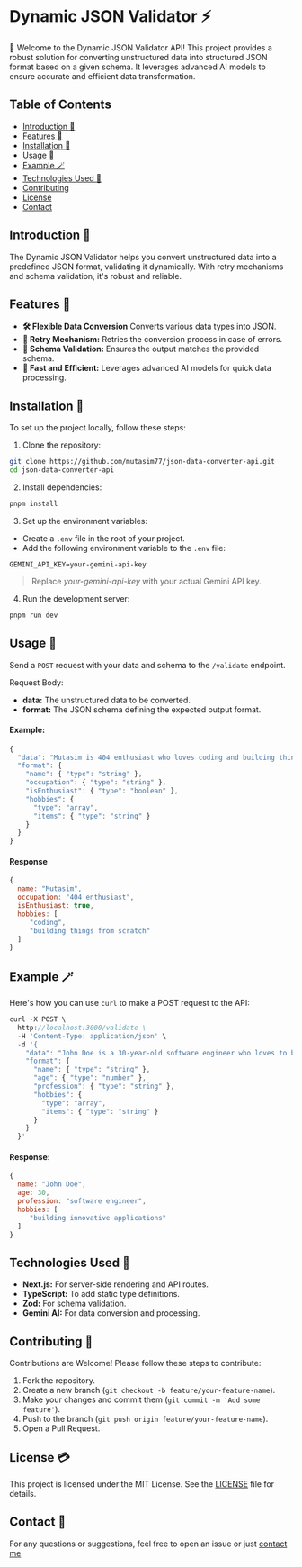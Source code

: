 # Dynamic JSON Validator ⚡

🎉 Welcome to the Dynamic JSON Validator API! This project provides a robust solution for converting unstructured data into structured JSON format based on a given schema. It leverages advanced AI models to ensure accurate and efficient data transformation.

## Table of Contents
- [Introduction 📜](#introduction-)
- [Features 🍟](#features-)
- [Installation 🫎](#installation-)
- [Usage 🐥](#usage-)
- [Example 🪄](#example-)
- [Technologies Used 🦄](#technologies-used-)
- [Contributing](#contributing-)
- [License](#license-)
- [Contact](#contact-)

## Introduction 📜
The Dynamic JSON Validator helps you convert unstructured data into a predefined JSON format, validating it dynamically. With retry mechanisms and schema validation, it's robust and reliable.

## Features 🍟
- **🛠️ Flexible Data Conversion** Converts various data types into JSON.
- **🔄 Retry Mechanism:** Retries the conversion process in case of errors.
- **📜 Schema Validation:** Ensures the output matches the provided schema.
- **🚀 Fast and Efficient:** Leverages advanced AI models for quick data processing.

## Installation 🫎
To set up the project locally, follow these steps:
1. Clone the repository:
```bash
git clone https://github.com/mutasim77/json-data-converter-api.git
cd json-data-converter-api
```

2. Install dependencies:
```bash
pnpm install
```

3. Set up the environment variables:
- Create a `.env` file in the root of your project.
- Add the following environment variable to the `.env` file:
```
GEMINI_API_KEY=your-gemini-api-key
```
> Replace *your-gemini-api-key* with your actual Gemini API key.

4. Run the development server:
```bash
pnpm run dev
```

## Usage 🐥
Send a `POST` request with your data and schema to the `/validate` endpoint.

Request Body: 
- **data:** The unstructured data to be converted.
- **format:** The JSON schema defining the expected output format.

#### Example:
```js
{
  "data": "Mutasim is 404 enthusiast who loves coding and building things from scratch.",
  "format": {
    "name": { "type": "string" },
    "occupation": { "type": "string" },
    "isEnthusiast": { "type": "boolean" },
    "hobbies": {
      "type": "array",
      "items": { "type": "string" }
    }
  }
}
```
#### Response
```js
{
  name: "Mutasim",
  occupation: "404 enthusiast",
  isEnthusiast: true,
  hobbies: [
     "coding",
     "building things from scratch"
  ]
}
```

## Example 🪄
Here's how you can use `curl` to make a POST request to the API:
```js
curl -X POST \
  http://localhost:3000/validate \
  -H 'Content-Type: application/json' \
  -d '{
    "data": "John Doe is a 30-year-old software engineer who loves to build innovative applications.",
    "format": {
      "name": { "type": "string" },
      "age": { "type": "number" },
      "profession": { "type": "string" },
      "hobbies": {
        "type": "array",
        "items": { "type": "string" }
      }
    }
  }'
```

#### Response:
```js
{
  name: "John Doe",
  age: 30,
  profession: "software engineer",
  hobbies: [
     "building innovative applications"
  ]
}
```

## Technologies Used 🦄
- **Next.js:** For server-side rendering and API routes.
- **TypeScript:** To add static type definitions.
- **Zod:** For schema validation.
- **Gemini AI:** For data conversion and processing.

## Contributing 🐛
Contributions are Welcome! Please follow these steps to contribute:

1. Fork the repository.
2. Create a new branch (`git checkout -b feature/your-feature-name`).
3. Make your changes and commit them (`git commit -m 'Add some feature'`).
4. Push to the branch (`git push origin feature/your-feature-name`).
5. Open a Pull Request.

## License 💳
This project is licensed under the MIT License. See the [LICENSE](/LICENSE) file for details.

## Contact 🩶
For any questions or suggestions, feel free to open an issue or just [contact me](https://www.mutasim.top/contact)

